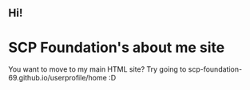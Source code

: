 ## Hi!
# SCP Foundation's about me site

You want to move to my main HTML site?
Try going to scp-foundation-69.github.io/userprofile/home :D